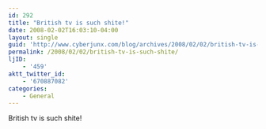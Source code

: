 ```yaml
---
id: 292
title: "British tv is such shite!"
date: 2008-02-02T16:03:10-04:00
layout: single
guid: 'http://www.cyberjunx.com/blog/archives/2008/02/02/british-tv-is-such-shite/'
permalink: /2008/02/02/british-tv-is-such-shite/
ljID:
    - '459'
aktt_twitter_id:
    - '670887082'
categories:
    - General
---
```


British tv is such shite!